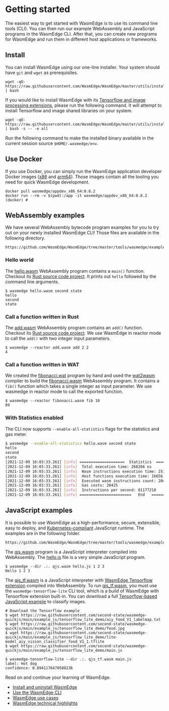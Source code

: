 # Getting started

The easiest way to get started with WasmEdge is to use its command line tools (CLI). 
You can then run our example WebAssembly and JavaScript programs in the WasmEdge CLI.
After that, you can create new programs for WasmEdge and run them in different
host applications or frameworks.

## Install

You can install WasmEdge using our one-line installer. 
Your system should have `git` and `wget` as prerequisites.

```
wget -qO- https://raw.githubusercontent.com/WasmEdge/WasmEdge/master/utils/install.sh | bash
```

If you would like to install WasmEdge with its [Tensorflow and image processing extensions](https://www.secondstate.io/articles/wasi-tensorflow/), 
please run the following command. It will attempt to install 
Tensorflow and image shared libraries on your system.

```
wget -qO- https://raw.githubusercontent.com/WasmEdge/WasmEdge/master/utils/install.sh | bash -s -- -e all
```

Run the following command to make the installed binary available 
in the current session source `$HOME/.wasmedge/env`.

## Use Docker

If you use Docker, you can simply run the WasmEdge application developer 
Docker images ([x86](https://hub.docker.com/repository/docker/wasmedge/appdev_x86_64) and [arm64](https://hub.docker.com/repository/docker/wasmedge/appdev_aarch64)). Those images contain all the tooling you need for quick
WasmEdge development.

```
docker pull wasmedge/appdev_x86_64:0.8.2
docker run --rm -v $(pwd):/app -it wasmedge/appdev_x86_64:0.8.2
(docker) #
```

## WebAssembly examples

We have several WebAssembly bytecode program examples for you to try out on
your newly installed WasmEdge CLI! Those files are available in the following
directory.

```
https://github.com/WasmEdge/WasmEdge/tree/master/tools/wasmedge/examples
```

### Hello world

The [hello.wasm](https://github.com/WasmEdge/WasmEdge/raw/master/tools/wasmedge/examples/hello.wasm) WebAssembly program contains a `main()` function. 
Checkout its [Rust source code project](https://github.com/second-state/wasm-learning/tree/master/cli/hello). 
It prints out `hello` followed by the command line arguments.

```
$ wasmedge hello.wasm second state
hello
second
state
```

### Call a function written in Rust

The [add.wasm](https://github.com/WasmEdge/WasmEdge/raw/master/tools/wasmedge/examples/add.wasm) WebAssembly program contains an `add()` function. 
Checkout its [Rust source code project](https://github.com/second-state/wasm-learning/tree/master/cli/add). 
We use WasmEdge in reactor mode to call the `add()` with two integer input parameters.

```
$ wasmedge --reactor add.wasm add 2 2
4
```

### Call a function written in WAT

We created the [fibonacci.wat](https://github.com/WasmEdge/WasmEdge/raw/master/tools/wasmedge/examples/fibonacci.wat) program by hand and used 
the [wat2wasm](https://github.com/WebAssembly/wabt) compiler to build the [fibonacci.wasm](https://github.com/WasmEdge/WasmEdge/raw/master/tools/wasmedge/examples/fibonacci.wasm) WebAssembly program. 
It contains a `fib()` function which takes a single integer as input parameter. We use wasmedge in reactor mode to call the exported function.

```
$ wasmedge --reactor fibonacci.wasm fib 10
89
```
### With Statistics enabled

The CLI now supports `--enable-all-statistics` flags for the statistics and gas meter. 

```bash
$ wasmedge --enable-all-statistics hello.wasm second state
hello
second
state
[2021-12-09 16:03:33.261] [info] ====================  Statistics  ====================
[2021-12-09 16:03:33.261] [info]  Total execution time: 268266 ns
[2021-12-09 16:03:33.261] [info]  Wasm instructions execution time: 251610 ns
[2021-12-09 16:03:33.261] [info]  Host functions execution time: 16656 ns
[2021-12-09 16:03:33.261] [info]  Executed wasm instructions count: 20425
[2021-12-09 16:03:33.261] [info]  Gas costs: 20425
[2021-12-09 16:03:33.261] [info]  Instructions per second: 81177218
[2021-12-09 16:03:33.261] [info] =======================   End   ======================
```


## JavaScript examples

It is possible to use WasmEdge as a high-performance, secure, extensible, easy to deploy, and [Kubernetes-compliant](https://github.com/second-state/wasmedge-containers-examples) JavaScript runtime. 
The examples are in the following folder. 

```
https://github.com/WasmEdge/WasmEdge/tree/master/tools/wasmedge/examples/js
```

The [qjs.wasm](https://github.com/WasmEdge/WasmEdge/raw/master/tools/wasmedge/examples/js/qjs.wasm) program is a JavaScript interpreter compiled into WebAssembly. 
The [hello.js](https://github.com/WasmEdge/WasmEdge/raw/master/tools/wasmedge/examples/js/hello.js) file is a very simple JavaScript program.

```
$ wasmedge --dir .:. qjs.wasm hello.js 1 2 3
Hello 1 2 3
```

The [qjs_tf.wasm](https://github.com/WasmEdge/WasmEdge/raw/master/tools/wasmedge/examples/js/qjs_tf.wasm) is a JavaScript interpreter with 
[WasmEdge Tensorflow extension](https://www.secondstate.io/articles/wasi-tensorflow/) compiled into WebAssembly. 
To run [qjs_tf.wasm](https://github.com/WasmEdge/WasmEdge/raw/master/tools/wasmedge/examples/js/qjs_tf.wasm), you must use the `wasmedge-tensorflow-lite` CLI tool, which is a build of WasmEdge with Tensorflow extension built-in. 
You can download a full [Tensorflow-based JavaScript example](https://github.com/second-state/wasmedge-quickjs/tree/main/example_js/tensorflow_lite_demo) to classify images.

```
# Download the Tensorflow example
$ wget https://raw.githubusercontent.com/second-state/wasmedge-quickjs/main/example_js/tensorflow_lite_demo/aiy_food_V1_labelmap.txt
$ wget https://raw.githubusercontent.com/second-state/wasmedge-quickjs/main/example_js/tensorflow_lite_demo/food.jpg
$ wget https://raw.githubusercontent.com/second-state/wasmedge-quickjs/main/example_js/tensorflow_lite_demo/lite-model_aiy_vision_classifier_food_V1_1.tflite
$ wget https://raw.githubusercontent.com/second-state/wasmedge-quickjs/main/example_js/tensorflow_lite_demo/main.js

$ wasmedge-tensorflow-lite --dir .:. qjs_tf.wasm main.js
label: Hot dog
confidence: 0.8941176470588236
```



Read on and continue your learning of WasmEdge.

* [Install and uninstall WasmEdge](start/install.md)
* [Use the WasmEdge CLI](start/cli.md)
* [WasmEdge use cases](intro/use.md)
* [WasmEdge technical highlights](intro/features.md)


